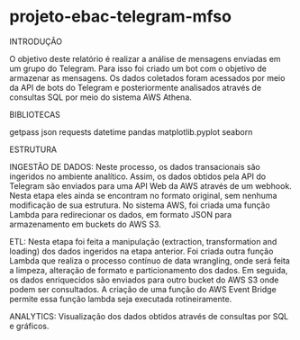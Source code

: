 # projeto-ebac-telegram-mfso


INTRODUÇÃO

O objetivo deste relatório é realizar a análise de mensagens enviadas em um grupo do Telegram. Para isso foi criado um bot com o objetivo de armazenar as mensagens. Os dados coletados foram acessados por meio da API de bots do Telegram e posteriormente analisados através de consultas SQL por meio do sistema AWS Athena.

BIBLIOTECAS

getpass
json
requests
datetime
pandas
matplotlib.pyplot
seaborn

ESTRUTURA

INGESTÃO DE DADOS: Neste processo, os dados transacionais são ingeridos no ambiente analítico. Assim, os dados obtidos pela API do Telegram são enviados para uma API Web da AWS através de um webhook. Nesta etapa eles ainda se encontram no formato original, sem nenhuma modificação de sua estrutura. No sistema AWS, foi criada uma função Lambda para redirecionar os dados, em formato JSON para armazenamento em buckets do AWS S3.

ETL: Nesta etapa foi feita a manipulação (extraction, transformation and loading) dos dados ingeridos na etapa anterior. Foi criada outra função Lambda que realiza o processo contínuo de data wrangling, onde será feita a limpeza, alteração de formato e particionamento dos dados. Em seguida, os dados enriquecidos são enviados para outro bucket do AWS S3 onde podem ser consultados. A criação de uma função do AWS Event Bridge permite essa função lambda seja executada rotineiramente.

ANALYTICS: Visualização dos dados obtidos através de consultas por SQL e gráficos.
     
